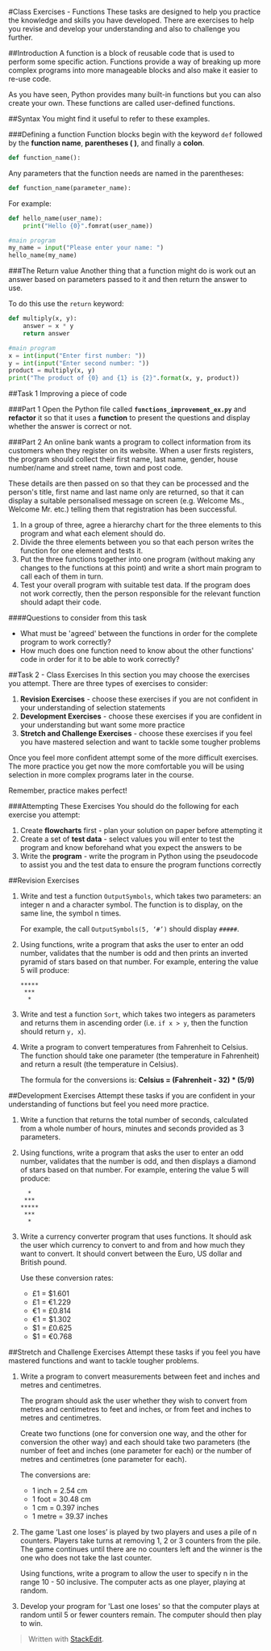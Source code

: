 
#Class Exercises - Functions
These tasks are designed to help you practice the knowledge and skills you have developed. There are exercises to help you revise and develop your understanding and also to challenge you further.

##Introduction
A function is a block of reusable code that is used to perform some specific action. Functions provide a way of breaking up more complex programs into more manageable blocks and also make it easier to re-use code.

As you have seen, Python provides many built-in functions but you can also create your own. These functions are called user-defined functions.

##Syntax
You might find it useful to refer to these examples.

###Defining a function
Function blocks begin with the keyword `def` followed by the **function name**, **parentheses ( )**, and finally a **colon**.

```python
def function_name():
```

Any parameters that the function needs are named in the parentheses:

```python
def function_name(parameter_name):
```

For example:

```python
def hello_name(user_name):
    print("Hello {0}".fomrat(user_name))

#main program
my_name = input("Please enter your name: ")
hello_name(my_name)
```

###The Return value
Another thing that a function might do is work out an answer based on parameters passed to it and then return the answer to use.

To do this use the `return` keyword:

```python
def multiply(x, y):
    answer = x * y
    return answer

#main program
x = int(input("Enter first number: "))
y = int(input("Enter second number: "))
product = multiply(x, y)
print("The product of {0} and {1} is {2}".format(x, y, product))
```

##Task 1 Improving a piece of code

###Part 1
Open the Python file called **`functions_improvement_ex.py`** and **refactor** it so that it uses a **function** to present the questions and display whether the answer is correct or not.

###Part 2
An online bank wants a program to collect information from its customers when they register on its website. When a user firsts registers, the program should collect their first name, last name, gender, house number/name and street name, town and post code.

These details are then passed on so that they can be processed and the person's title, first name and last name only are returned, so that it can display a suitable personalised message on screen (e.g. Welcome Ms., Welcome Mr. etc.) telling them that registration has been successful.

1. In a group of three, agree a hierarchy chart for the three elements to this program and what each element should do.
2. Divide the three elements between you so that each person writes the function for one element and tests it.
3. Put the three functions together into one program (without making any changes to the functions at this point) and write a short main program to call each of them in turn.
4. Test your overall program with suitable test data. If the program does not work correctly, then the person responsible for the relevant function should adapt their code.

####Questions to consider from this task
- What must be 'agreed' between the functions in order for the complete program to work correctly?
- How much does one function need to know about the other functions' code in order for it to be able to work correctly?

##Task 2 - Class Exercises
In this section you may choose the exercises you attempt. There are three types of exercises to consider:

1. **Revision Exercises** - choose these exercises if you are not confident in your understanding of selection statements
2. **Development Exercises** - choose these exercises if you are confident in your understanding but want some more practice
3. **Stretch and Challenge Exercises** - choose these exercises if you feel you have mastered selection and want to tackle some tougher problems

Once you feel more confident attempt some of the more difficult exercises. The more practice you get now the more comfortable you will be using selection in more complex programs later in the course.

Remember, practice makes perfect!

###Attempting These Exercises
You should do the following for each exercise you attempt:

1. Create **flowcharts** first - plan your solution on paper before attempting it
2. Create a set of **test data** - select values you will enter to test the program and know beforehand what you expect the answers to be
3. Write the **program** - write the program in Python using the pseudocode to assist you and the test data to ensure the program functions correctly

##Revision Exercises
1.  Write and test a function `OutputSymbols`, which takes two parameters: an integer n and a character symbol. The function is to display, on the same line, the symbol n times.

    For example, the call `OutputSymbols(5, ‘#’)` should display `#####`.

2.  Using functions, write a program that asks the user to enter an odd number, validates that the number is odd and then prints an inverted pyramid of stars based on that number. For example, entering the value 5 will produce:

    ```
    *****
     ***
      *
    ```

3.  Write and test a function `Sort`, which takes two integers as parameters and returns them in ascending order (i.e. `if x > y`, then the function should return `y, x`).
4.  Write a program to convert temperatures from Fahrenheit to Celsius. The function should take one parameter (the temperature in Fahrenheit) and return a result (the temperature in Celsius).

    The formula for the conversions is: **Celsius = (Fahrenheit - 32) * (5/9)**

##Development Exercises
Attempt these tasks if you are confident in your understanding of functions but feel you need more practice.

1. Write a function that returns the total number of seconds, calculated from a whole number of hours, minutes and seconds provided as 3 parameters.
2. Using functions, write a program that asks the user to enter an odd number, validates that the number is odd, and then displays a diamond of stars based on that number. For example, entering the value 5 will produce:

    ```
      *
     ***
    *****
     ***
      *
    ```

3.  Write a currency converter program that uses functions. It should ask the user which currency to convert to and from and how much they want to convert. It should convert between the Euro, US dollar and British pound.

    Use these conversion rates:

    - £1 = $1.601
    - £1 = €1.229
    - €1 = £0.814
    - €1 = $1.302
    - $1 = £0.625
    - $1 = €0.768

##Stretch and Challenge Exercises
Attempt these tasks if you feel you have mastered functions and want to tackle tougher problems.

1. Write a program to convert measurements between feet and inches and metres and centimetres.

    The program should ask the user whether they wish to convert from metres and centimetres to feet and inches, or from feet and inches to metres and centimetres.

    Create two functions (one for conversion one way, and the other for conversion the other way) and each should take two parameters (the number of feet and inches (one parameter for each) or the number of metres and centimetres (one parameter for each).

    The conversions are:

    - 1 inch = 2.54 cm
    - 1 foot = 30.48 cm
    - 1 cm =  0.397 inches
    - 1 metre = 39.37 inches

2.  The game ‘Last one loses’ is played by two players and uses a pile of n counters. Players take turns at removing 1, 2 or 3 counters from the pile. The game continues until there are no counters left and the winner is the one who does not take the last counter.

    Using functions, write a program to allow the user to specify n in the range 10 - 50 inclusive. The computer acts as one player, playing at random.
3. Develop your program for 'Last one loses' so that the computer plays at random until 5 or fewer counters remain. The computer should then play to win.






> Written with [StackEdit](https://stackedit.io/).